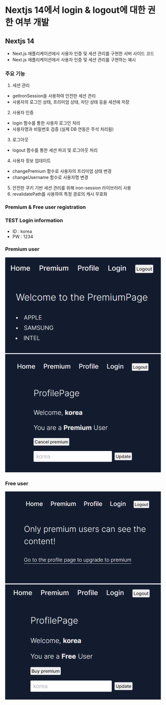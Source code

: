 # Nextjs 14에서 login & logout에 대한 권한 여부 개발

## Nextjs 14

- Next.js 애플리케이션에서 사용자 인증 및 세션 관리를 구현한 서버 사이드 코드
- Next.js 애플리케이션에서 사용자 인증 및 세션 관리를 구현하는 예시

### 주요 기능

1. 세션 관리

- getIronSession을 사용하여 안전한 세션 관리
- 사용자의 로그인 상태, 프리미엄 상태, 차단 상태 등을 세션에 저장

2. 사용자 인증

- login 함수를 통한 사용자 로그인 처리
- 사용자명과 비밀번호 검증 (실제 DB 연동은 주석 처리됨)

3. 로그아웃

- logout 함수를 통한 세션 파괴 및 로그아웃 처리

4. 사용자 정보 업데이트

- changePremium 함수로 사용자의 프리미엄 상태 변경
- changeUsername 함수로 사용자명 변경

5. 안전한 쿠키 기반 세션 관리를 위해 iron-session 라이브러리 사용
6. revalidatePath를 사용하여 특정 경로의 캐시 무효화

### Premium & Free user registration

### TEST Login information

- ID : korea
- PW : 1234

### Premium user

![alt text](image.png)
![alt text](image-1.png)

### Free user

![alt text](image-3.png)
![alt text](image-2.png)
